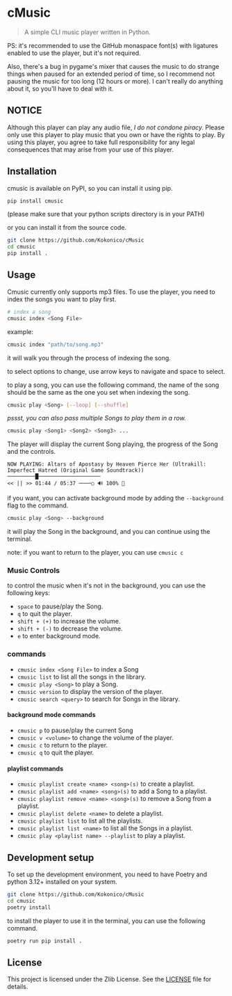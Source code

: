 # cMusic
> A simple CLI music player written in Python.

PS: it's recommended to use the GitHub monaspace font(s) with ligatures enabled to use the player, but it's not required.

Also, there's a bug in pygame's mixer that causes the music to do strange things when paused for an extended period of time, so I recommend not pausing the music for too long (12 hours or more). I can't really do anything about it, so you'll have to deal with it.

## NOTICE
Although this player can play any audio file, *I do not condone piracy.* Please only use this player to play music that you own or have the rights to play. By using this player, you agree to take full responsibility for any legal consequences that may arise from your use of this player.

## Installation

cmusic is available on PyPI, so you can install it using pip.

```sh
pip install cmusic
```

(please make sure that your python scripts directory is in your PATH)

or you can install it from the source code.

```sh
git clone https://github.com/Kokonico/cMusic
cd cmusic
pip install .
```

<!-- also not implemented yet. -->
<!--
or if you're on macOS, you can use Homebrew to install it.

```sh
brew tap Kokonico/tap
brew install cmusic
```
-->

## Usage

Cmusic currently only supports mp3 files. To use the player, you need to index the songs you want to play first.

```sh
# index a song
cmusic index <Song File>
```

example:

```sh
cmusic index "path/to/song.mp3"
```

it will walk you through the process of indexing the song.

to select options to change, use arrow keys to navigate and space to select.

to play a song, you can use the following command, the name of the song should be the same as the one you set when indexing the song.

```sh
cmusic play <Song> [--loop] [--shuffle]

```

_pssst, you can also pass multiple Songs to play them in a row._

```sh
cmusic play <Song1> <Song2> <Song3> ...
```

The player will display the current Song playing, the progress of the Song and the controls.
```
NOW PLAYING: Altars of Apostasy by Heaven Pierce Her (Ultrakill: Imperfect Hatred (Original Game Soundtrack))
─────────█────────────────────
<< || >> 01:44 / 05:37 ────○ 🔊 100% 🔁
```


if you want, you can activate background mode by adding the `--background` flag to the command.
```sh
cmusic play <Song> --background
```
it will play the Song in the background, and you can continue using the terminal.

note: if you want to return to the player, you can use `cmusic c`


### Music Controls

to control the music when it's not in the background, you can use the following keys:
- `space` to pause/play the Song.
- `q` to quit the player.
- `shift + (+)` to increase the volume.
- `shift + (-)` to decrease the volume.
- `e` to enter background mode.

### commands

- `cmusic index <Song File>` to index a Song
- `cmusic list` to list all the songs in the library.
- `cmusic play <Song>` to play a Song.
- `cmusic version` to display the version of the player.
- `cmusic search <query>` to search for Songs in the library.

<!-- comment this out for now until I implement it. -->

#### background mode commands

- `cmusic p` to pause/play the current Song
- `cmusic v <volume>` to change the volume of the player.
- `cmusic c` to return to the player.
- `cmusic q` to quit the player.

#### playlist commands

- `cmusic playlist create <name> <song>(s)` to create a playlist.
- `cmusic playlist add <name> <song>(s)` to add a Song to a playlist.
- `cmusic playlist remove <name> <song>(s)` to remove a Song from a playlist.
- `cmusic playlist delete <name>` to delete a playlist.
- `cmusic playlist list` to list all the playlists.
- `cmusic playlist list <name>` to list all the Songs in a playlist.
- `cmusic play <playlist name> --playlist` to play a playlist.

## Development setup

To set up the development environment, you need to have Poetry and python 3.12+ installed on your system.

```sh
git clone https://github.com/Kokonico/cMusic
cd cmusic
poetry install
```

to install the player to use it in the terminal, you can use the following command.

```sh
poetry run pip install .
```

## License

This project is licensed under the Zlib License. See the [LICENSE](LICENSE) file for details.
 
